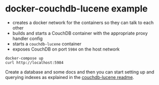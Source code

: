 # docker-couchdb-lucene example

- creates a docker network for the containers so they can talk to each other
- builds and starts a CouchDB container with the appropriate proxy handler config
- starts a `couchdb-lucene` container
- exposes CouchDB on port `5984` on the host network

```
docker-compose up
curl http://localhost:5984
```

Create a database and some docs and then you can start setting up and querying indexes as explained in the [couchdb-lucene readme](https://github.com/rnewson/couchdb-lucene#indexing-strategy).
